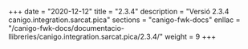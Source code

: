 +++
date        = "2020-12-12"
title       = "2.3.4"
description = "Versió 2.3.4 canigo.integration.sarcat.pica"
sections    = "canigo-fwk-docs"
enllac		= "/canigo-fwk-docs/documentacio-llibreries/canigo.integration.sarcat.pica/2.3.4/"
weight		= 9
+++
